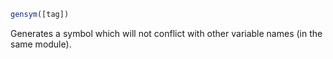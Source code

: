 ```julia
gensym([tag])
```

Generates a symbol which will not conflict with other variable names (in the same module).
